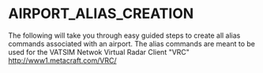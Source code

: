 # AIRPORT_ALIAS_CREATION
The following will take you through easy guided steps to create all alias commands associated with an airport. The alias commands are meant to be used for the VATSIM Netwok Virtual Radar Client "VRC" http://www1.metacraft.com/VRC/
